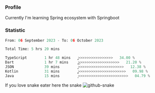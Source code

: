 ### Profile 

Currently I'm learning Spring ecosystem with Springboot

### Statistic
<!--START_SECTION:waka-->

```python
From: 06 September 2023 - To: 06 October 2023

Total Time: 5 hrs 20 mins

TypeScript        1 hr 48 mins    ͎͎͎͎͎͎͎͎̦>>>>>>>>>>>>>>>>   34.00 %
Dart              1 hr 7 mins     ͎͎͎͎͎͜>>>>>>>>>>>>>>>>>>>   21.20 %
JSON              39 mins         ͎͎͎͙>>>>>>>>>>>>>>>>>>>>>   12.38 %
Kotlin            31 mins         ͎͎͚>>>>>>>>>>>>>>>>>>>>>>   09.98 %
Java              15 mins         ͎͕>>>>>>>>>>>>>>>>>>>>>>>   04.79 %
```

<!--END_SECTION:waka-->

If you love snake eater here the snake 
<picture>
  <source media="(prefers-color-scheme: dark)" srcset="https://github.com/pradana4648/pradana4648/blob/c0566a83ca6ea5f2e46bab00e717c4c82b4b5c4c/github-contribution-grid-snake-dark.svg" />
  <source media="(prefers-color-scheme: light)" srcset="https://github.com/pradana4648/pradana4648/blob/c0566a83ca6ea5f2e46bab00e717c4c82b4b5c4c/github-contribution-grid-snake.svg" />
  <img alt="github-snake" src="https://github.com/pradana4648/pradana4648/blob/c0566a83ca6ea5f2e46bab00e717c4c82b4b5c4c/github-contribution-grid-snake.svg" />
</picture>
